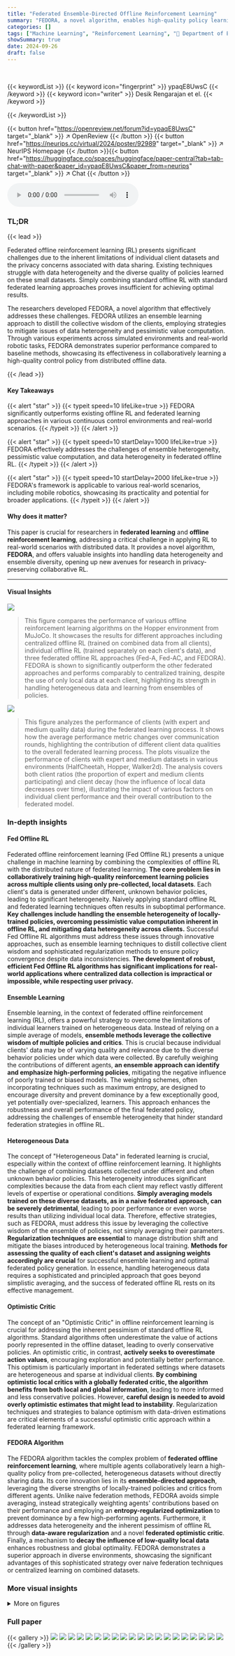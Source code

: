 ```yaml
---
title: "Federated Ensemble-Directed Offline Reinforcement Learning"
summary: "FEDORA, a novel algorithm, enables high-quality policy learning in federated offline reinforcement learning by leveraging the collective wisdom of diverse client datasets without data sharing."
categories: []
tags: ["Machine Learning", "Reinforcement Learning", "🏢 Department of Electrical and Computer Engineering, Texas A&M University",]
showSummary: true
date: 2024-09-26
draft: false
---
```


<br>

{{< keywordList >}}
{{< keyword icon="fingerprint" >}} ypaqE8UwsC {{< /keyword >}}
{{< keyword icon="writer" >}} Desik Rengarajan et el. {{< /keyword >}}
 
{{< /keywordList >}}

{{< button href="https://openreview.net/forum?id=ypaqE8UwsC" target="_blank" >}}
↗ OpenReview
{{< /button >}}
{{< button href="https://neurips.cc/virtual/2024/poster/92989" target="_blank" >}}
↗ NeurIPS Homepage
{{< /button >}}{{< button href="https://huggingface.co/spaces/huggingface/paper-central?tab=tab-chat-with-paper&paper_id=ypaqE8UwsC&paper_from=neurips" target="_blank" >}}
↗ Chat
{{< /button >}}



<audio controls>
    <source src="https://ai-paper-reviewer.com/ypaqE8UwsC/podcast.wav" type="audio/wav">
    Your browser does not support the audio element.
</audio>


### TL;DR


{{< lead >}}

Federated offline reinforcement learning (RL) presents significant challenges due to the inherent limitations of individual client datasets and the privacy concerns associated with data sharing.  Existing techniques struggle with data heterogeneity and the diverse quality of policies learned on these small datasets.  Simply combining standard offline RL with standard federated learning approaches proves insufficient for achieving optimal results.



The researchers developed FEDORA, a novel algorithm that effectively addresses these challenges.  FEDORA utilizes an ensemble learning approach to distill the collective wisdom of the clients, employing strategies to mitigate issues of data heterogeneity and pessimistic value computation.  Through various experiments across simulated environments and real-world robotic tasks, FEDORA demonstrates superior performance compared to baseline methods, showcasing its effectiveness in collaboratively learning a high-quality control policy from distributed offline data.

{{< /lead >}}


#### Key Takeaways

{{< alert "star" >}}
{{< typeit speed=10 lifeLike=true >}} FEDORA significantly outperforms existing offline RL and federated learning approaches in various continuous control environments and real-world scenarios. {{< /typeit >}}
{{< /alert >}}

{{< alert "star" >}}
{{< typeit speed=10 startDelay=1000 lifeLike=true >}} FEDORA effectively addresses the challenges of ensemble heterogeneity, pessimistic value computation, and data heterogeneity in federated offline RL. {{< /typeit >}}
{{< /alert >}}

{{< alert "star" >}}
{{< typeit speed=10 startDelay=2000 lifeLike=true >}} FEDORA's framework is applicable to various real-world scenarios, including mobile robotics, showcasing its practicality and potential for broader applications. {{< /typeit >}}
{{< /alert >}}

#### Why does it matter?
This paper is crucial for researchers in **federated learning** and **offline reinforcement learning**, addressing a critical challenge in applying RL to real-world scenarios with distributed data.  It provides a novel algorithm, **FEDORA**, and offers valuable insights into handling data heterogeneity and ensemble diversity, opening up new avenues for research in privacy-preserving collaborative RL.

------
#### Visual Insights



![](https://ai-paper-reviewer.com/ypaqE8UwsC/figures_3_1.jpg)

> This figure compares the performance of various offline reinforcement learning algorithms on the Hopper environment from MuJoCo.  It showcases the results for different approaches including centralized offline RL (trained on combined data from all clients), individual offline RL (trained separately on each client's data), and three federated offline RL approaches (Fed-A, Fed-AC, and FEDORA). FEDORA is shown to significantly outperform the other federated approaches and performs comparably to centralized training, despite the use of only local data at each client, highlighting its strength in handling heterogeneous data and learning from ensembles of policies.





![](https://ai-paper-reviewer.com/ypaqE8UwsC/tables_7_1.jpg)

> This figure analyzes the performance of clients (with expert and medium quality data) during the federated learning process.  It shows how the average performance metric changes over communication rounds, highlighting the contribution of different client data qualities to the overall federated learning process. The plots visualize the performance of clients with expert and medium datasets in various environments (HalfCheetah, Hopper, Walker2d). The analysis covers both client ratios (the proportion of expert and medium clients participating) and client decay (how the influence of local data decreases over time), illustrating the impact of various factors on individual client performance and their overall contribution to the federated model.





### In-depth insights


#### Fed Offline RL
Federated offline reinforcement learning (Fed Offline RL) presents a unique challenge in machine learning by combining the complexities of offline RL with the distributed nature of federated learning.  **The core problem lies in collaboratively training high-quality reinforcement learning policies across multiple clients using only pre-collected, local datasets**. Each client's data is generated under different, unknown behavior policies, leading to significant heterogeneity.  Naively applying standard offline RL and federated learning techniques often results in suboptimal performance.  **Key challenges include handling the ensemble heterogeneity of locally-trained policies, overcoming pessimistic value computation inherent in offline RL, and mitigating data heterogeneity across clients.**  Successful Fed Offline RL algorithms must address these issues through innovative approaches, such as ensemble learning techniques to distill collective client wisdom and sophisticated regularization methods to ensure policy convergence despite data inconsistencies.  **The development of robust, efficient Fed Offline RL algorithms has significant implications for real-world applications where centralized data collection is impractical or impossible, while respecting user privacy.**

#### Ensemble Learning
Ensemble learning, in the context of federated offline reinforcement learning (RL), offers a powerful strategy to overcome the limitations of individual learners trained on heterogeneous data.  Instead of relying on a simple average of models, **ensemble methods leverage the collective wisdom of multiple policies and critics**.  This is crucial because individual clients' data may be of varying quality and relevance due to the diverse behavior policies under which data were collected.  By carefully weighing the contributions of different agents, **an ensemble approach can identify and emphasize high-performing policies**, mitigating the negative influence of poorly trained or biased models.  The weighting schemes, often incorporating techniques such as maximum entropy, are designed to encourage diversity and prevent dominance by a few exceptionally good, yet potentially over-specialized, learners. This approach enhances the robustness and overall performance of the final federated policy, addressing the challenges of ensemble heterogeneity that hinder standard federation strategies in offline RL.

#### Heterogeneous Data
The concept of "Heterogeneous Data" in federated learning is crucial, especially within the context of offline reinforcement learning. It highlights the challenge of combining datasets collected under different and often unknown behavior policies.  This heterogeneity introduces significant complexities because the data from each client may reflect vastly different levels of expertise or operational conditions.  **Simply averaging models trained on these diverse datasets, as in a naive federated approach, can be severely detrimental**, leading to poor performance or even worse results than utilizing individual local data.  Therefore, effective strategies, such as FEDORA, must address this issue by leveraging the collective wisdom of the ensemble of policies, not simply averaging their parameters. **Regularization techniques are essential** to manage distribution shift and mitigate the biases introduced by heterogeneous local training.  **Methods for assessing the quality of each client's dataset and assigning weights accordingly are crucial** for successful ensemble learning and optimal federated policy generation.  In essence, handling heterogeneous data requires a sophisticated and principled approach that goes beyond simplistic averaging, and the success of federated offline RL rests on its effective management.

#### Optimistic Critic
The concept of an "Optimistic Critic" in offline reinforcement learning is crucial for addressing the inherent pessimism of standard offline RL algorithms.  Standard algorithms often underestimate the value of actions poorly represented in the offline dataset, leading to overly conservative policies. An optimistic critic, in contrast, **actively seeks to overestimate action values**, encouraging exploration and potentially better performance.  This optimism is particularly important in federated settings where datasets are heterogeneous and sparse at individual clients. **By combining optimistic local critics with a globally federated critic, the algorithm benefits from both local and global information**, leading to more informed and less conservative policies.  However, **careful design is needed to avoid overly optimistic estimates that might lead to instability**. Regularization techniques and strategies to balance optimism with data-driven estimations are critical elements of a successful optimistic critic approach within a federated learning framework.

#### FEDORA Algorithm
The FEDORA algorithm tackles the complex problem of **federated offline reinforcement learning**, where multiple agents collaboratively learn a high-quality policy from pre-collected, heterogeneous datasets without directly sharing data.  Its core innovation lies in its **ensemble-directed approach**, leveraging the diverse strengths of locally-trained policies and critics from different agents. Unlike naive federation methods, FEDORA avoids simple averaging, instead strategically weighting agents' contributions based on their performance and employing an **entropy-regularized optimization** to prevent dominance by a few high-performing agents.  Furthermore, it addresses data heterogeneity and the inherent pessimism of offline RL through **data-aware regularization** and a novel **federated optimistic critic**. Finally, a mechanism to **decay the influence of low-quality local data** enhances robustness and global optimality. FEDORA demonstrates a superior approach in diverse environments, showcasing the significant advantages of this sophisticated strategy over naive federation techniques or centralized learning on combined datasets.


### More visual insights

<details>
<summary>More on figures
</summary>


![](https://ai-paper-reviewer.com/ypaqE8UwsC/figures_6_1.jpg)

> The figure compares the performance of FEDORA and other federated offline reinforcement learning algorithms across three MuJoCo environments: HalfCheetah, Hopper, and Walker2D.  The x-axis represents the communication round, and the y-axis represents the cumulative reward achieved by the federated policy (server policy). The shaded areas represent the standard deviation across multiple runs.  It shows that FEDORA consistently outperforms the other algorithms, especially in the later communication rounds. In each environment, FEDORA converges to a higher cumulative reward than other algorithms, indicating its superior performance in learning high-quality policies from heterogeneous offline data in a federated setting.


![](https://ai-paper-reviewer.com/ypaqE8UwsC/figures_8_1.jpg)

> This figure shows the result of an ablation study on FEDORA, investigating the impact of three key factors: the number of local gradient steps performed by each client before model aggregation, the proportion of clients participating in each round of federation, and the percentage of clients possessing high-quality expert data.  Each subplot displays the cumulative episodic reward of the server policy across communication rounds, under varying conditions of the parameter in question. The shaded areas represent standard deviation. The results demonstrate FEDORA's robustness to variations in these parameters, indicating its suitability for real-world applications with diverse client capabilities and data quality.


![](https://ai-paper-reviewer.com/ypaqE8UwsC/figures_8_2.jpg)

> This figure presents the results of a real-world mobile robot navigation experiment.  Subfigures (a) and (b) show the trajectories taken by different behavior policies and the learned policies from various federated offline RL algorithms, respectively.  The goal is to navigate to a target location while avoiding an obstacle.  (c) shows a comparison of the cumulative rewards achieved by these algorithms over communication rounds. FEDORA demonstrates the ability to successfully navigate to the target while avoiding the obstacle.


![](https://ai-paper-reviewer.com/ypaqE8UwsC/figures_8_3.jpg)

> The figure shows a comparison of the performance of different offline reinforcement learning algorithms on the Hopper environment from MuJoCo. The algorithms compared are: FEDORA, centralized training, individual training (expert data), individual training (medium data), Fed-A, and Fed-AC. The x-axis represents the algorithm used, and the y-axis represents the cumulative reward. FEDORA outperforms other algorithms, even surpassing centralized training which uses data from all clients. This illustrates the challenges of federated offline RL and the potential benefits of FEDORA's approach.


![](https://ai-paper-reviewer.com/ypaqE8UwsC/figures_9_1.jpg)

> This figure shows the TurtleBot3 Burger robot used in the real-world experiments.  The robot is a small, two-wheeled differential drive robot equipped with sensors (LIDAR, wheel encoders) and a computer for processing. This platform is used for the real-world validation of the FEDORA algorithm on a mobile robot navigation task.


![](https://ai-paper-reviewer.com/ypaqE8UwsC/figures_13_1.jpg)

> This figure presents ablation study results to show the impact of each component of FEDORA on the performance. The left subfigure (a) shows the effect of sequentially adding one algorithm component at a time, starting from the naive approach (Fed-A). The right subfigure (b) illustrates the effect of removing individual components from the FEDORA algorithm.


![](https://ai-paper-reviewer.com/ypaqE8UwsC/figures_14_1.jpg)

> The figure shows the ablation study of the decaying mechanism in the Walker2D environment, comparing FEDORA with decay and without decay.  It presents two subfigures: (a) Training curve showing the server reward over communication rounds; (b) Peak performance showing the mean and standard deviation of the peak server reward achieved by each algorithm.


![](https://ai-paper-reviewer.com/ypaqE8UwsC/figures_15_1.jpg)

> This figure compares the performance of several algorithms on the Hopper environment from MuJoCo.  The algorithms include centralized training (combining all data), individual offline RL (training on each client's data separately), Fed-A (federating only the actor), Fed-AC (federating both actor and critic), and FEDORA (the proposed algorithm). The results show that FEDORA significantly outperforms all the other federated approaches and achieves comparable performance to centralized training, which is a significant advantage considering the distributed nature of federated learning and the privacy advantages it affords.


![](https://ai-paper-reviewer.com/ypaqE8UwsC/figures_15_2.jpg)

> This figure shows the comparison of cumulative rewards achieved by different offline reinforcement learning algorithms.  The algorithms are compared across various scenarios: centralized training (combining all data), individual offline RL (training on individual client data), naive federated offline RL (Fed-A, Fed-AC), and the proposed FEDORA algorithm. The results highlight the challenges of naive federation and the superior performance of FEDORA, which surpasses other approaches, including centralized training on combined data, in terms of cumulative rewards.  The plot also visually represents the variability in performance (standard deviation) across different runs.


![](https://ai-paper-reviewer.com/ypaqE8UwsC/figures_16_1.jpg)

> This figure shows the performance comparison of different federated offline reinforcement learning algorithms and centralized training across various MuJoCo continuous control environments.  The x-axis represents the communication round, and the y-axis represents the cumulative episodic reward achieved by the server policy.  The plot shows that FEDORA consistently outperforms the other federated approaches (Fed-A, Fed-AC, Fed-AC-Prox, HDAFL) and sometimes even matches or exceeds the centralized training approach.


![](https://ai-paper-reviewer.com/ypaqE8UwsC/figures_16_2.jpg)

> This figure demonstrates the impact of different hyperparameters on FEDORA's performance.  The subfigures show the cumulative episodic rewards over communication rounds for varying (a) numbers of local gradient steps, (b) percentages of clients participating in each round, and (c) percentages of clients having expert data.  The results illustrate FEDORA's robustness to changes in these hyperparameters.


![](https://ai-paper-reviewer.com/ypaqE8UwsC/figures_17_1.jpg)

> This figure compares the performance of FEDORA with clients having variable dataset sizes against FEDORA with a fixed dataset size. The experiment uses the Hopper-v2 environment with 10 clients (5 with expert data and 5 with medium data). Dataset sizes vary from 4000 to 8000 samples.  The results show that FEDORA performs well regardless of variations in dataset sizes, highlighting its robustness and adaptability to heterogeneous data.


![](https://ai-paper-reviewer.com/ypaqE8UwsC/figures_17_2.jpg)

> The figure shows a performance comparison of different offline reinforcement learning (RL) algorithms in the Hopper environment. It compares centralized training (combining all data), individual offline RL (using only data from a single client), and three federated offline RL approaches (Fed-A, Fed-AC, and FEDORA). The results demonstrate that FEDORA significantly outperforms the other federated methods and achieves comparable performance to the centralized approach, which is generally not feasible in real-world scenarios.


![](https://ai-paper-reviewer.com/ypaqE8UwsC/figures_17_3.jpg)

> This figure compares the performance of different offline reinforcement learning algorithms in the Hopper environment.  The algorithms include centralized training (combining all data from various clients), individual offline RL training on each client’s data, and different federated learning approaches (Fed-A, Fed-AC, FEDORA). FEDORA significantly outperforms the other methods, demonstrating its effectiveness in learning from heterogeneous data.


![](https://ai-paper-reviewer.com/ypaqE8UwsC/figures_17_4.jpg)

> This figure compares the performance of FEDORA with two other algorithms that use different weighting schemes based on the average reward of the datasets. It shows that FEDORA outperforms both baselines. This is because FEDORA's weighting scheme combines policies based on their performance, while the other two baselines use average reward, which doesn't vary much in this setting.


</details>






### Full paper

{{< gallery >}}
<img src="https://ai-paper-reviewer.com/ypaqE8UwsC/1.png" class="grid-w50 md:grid-w33 xl:grid-w25" />
<img src="https://ai-paper-reviewer.com/ypaqE8UwsC/2.png" class="grid-w50 md:grid-w33 xl:grid-w25" />
<img src="https://ai-paper-reviewer.com/ypaqE8UwsC/3.png" class="grid-w50 md:grid-w33 xl:grid-w25" />
<img src="https://ai-paper-reviewer.com/ypaqE8UwsC/4.png" class="grid-w50 md:grid-w33 xl:grid-w25" />
<img src="https://ai-paper-reviewer.com/ypaqE8UwsC/5.png" class="grid-w50 md:grid-w33 xl:grid-w25" />
<img src="https://ai-paper-reviewer.com/ypaqE8UwsC/6.png" class="grid-w50 md:grid-w33 xl:grid-w25" />
<img src="https://ai-paper-reviewer.com/ypaqE8UwsC/7.png" class="grid-w50 md:grid-w33 xl:grid-w25" />
<img src="https://ai-paper-reviewer.com/ypaqE8UwsC/8.png" class="grid-w50 md:grid-w33 xl:grid-w25" />
<img src="https://ai-paper-reviewer.com/ypaqE8UwsC/9.png" class="grid-w50 md:grid-w33 xl:grid-w25" />
<img src="https://ai-paper-reviewer.com/ypaqE8UwsC/10.png" class="grid-w50 md:grid-w33 xl:grid-w25" />
<img src="https://ai-paper-reviewer.com/ypaqE8UwsC/11.png" class="grid-w50 md:grid-w33 xl:grid-w25" />
<img src="https://ai-paper-reviewer.com/ypaqE8UwsC/12.png" class="grid-w50 md:grid-w33 xl:grid-w25" />
<img src="https://ai-paper-reviewer.com/ypaqE8UwsC/13.png" class="grid-w50 md:grid-w33 xl:grid-w25" />
<img src="https://ai-paper-reviewer.com/ypaqE8UwsC/14.png" class="grid-w50 md:grid-w33 xl:grid-w25" />
<img src="https://ai-paper-reviewer.com/ypaqE8UwsC/15.png" class="grid-w50 md:grid-w33 xl:grid-w25" />
<img src="https://ai-paper-reviewer.com/ypaqE8UwsC/16.png" class="grid-w50 md:grid-w33 xl:grid-w25" />
<img src="https://ai-paper-reviewer.com/ypaqE8UwsC/17.png" class="grid-w50 md:grid-w33 xl:grid-w25" />
<img src="https://ai-paper-reviewer.com/ypaqE8UwsC/18.png" class="grid-w50 md:grid-w33 xl:grid-w25" />
<img src="https://ai-paper-reviewer.com/ypaqE8UwsC/19.png" class="grid-w50 md:grid-w33 xl:grid-w25" />
<img src="https://ai-paper-reviewer.com/ypaqE8UwsC/20.png" class="grid-w50 md:grid-w33 xl:grid-w25" />
{{< /gallery >}}
